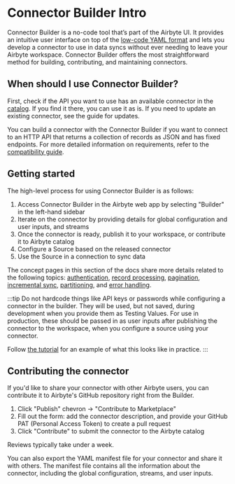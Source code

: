 # Connector Builder Intro

Connector Builder is a no-code tool that’s part of the Airbyte UI.
It provides an intuitive user interface on top of the [low-code YAML format](https://docs.airbyte.com/connector-development/config-based/understanding-the-yaml-file/yaml-overview) and lets you develop a connector to use in data syncs without ever needing to leave your Airbyte workspace.
Connector Builder offers the most straightforward method for building, contributing, and maintaining connectors.

## When should I use Connector Builder?

First, check if the API you want to use has an available connector in the [catalog](../../integrations). If you find it there, you can use it as is. If you need to update an existing connector, see the guide for updates.

You can build a connector with the Connector Builder if you want to connect to an HTTP API that returns a collection of records as JSON and has fixed endpoints. For more detailed information on requirements, refer to the [compatibility guide](./connector-builder-compatibility.md).

## Getting started

The high-level process for using Connector Builder is as follows:

1. Access Connector Builder in the Airbyte web app by selecting "Builder" in the left-hand sidebar
2. Iterate on the connector by providing details for global configuration and user inputs, and streams
3. Once the connector is ready, publish it to your workspace, or contribute it to Airbyte catalog
4. Configure a Source based on the released connector
5. Use the Source in a connection to sync data

The concept pages in this section of the docs share more details related to the following topics: [authentication](./authentication.md), [record processing](./record-processing.mdx), [pagination](./pagination.md), [incremental sync](./incremental-sync.md), [partitioning](./partitioning.md), and [error handling](./error-handling.md).

:::tip
Do not hardcode things like API keys or passwords while configuring a connector in the builder. They will be used, but not saved, during development when you provide them as Testing Values. For use in production, these should be passed in as user inputs after publishing the connector to the workspace, when you configure a source using your connector.

Follow [the tutorial](./tutorial.mdx) for an example of what this looks like in practice.
:::

## Contributing the connector

If you'd like to share your connector with other Airbyte users, you can contribute it to Airbyte's GitHub repository right from the Builder.

1. Click "Publish" chevron -> "Contribute to Marketplace"
2. Fill out the form: add the connector description, and provide your GitHub PAT (Personal Access Token) to create a pull request
3. Click "Contribute" to submit the connector to the Airbyte catalog

Reviews typically take under a week.

You can also export the YAML manifest file for your connector and share it with others. The manifest file contains all the information about the connector, including the global configuration, streams, and user inputs.
